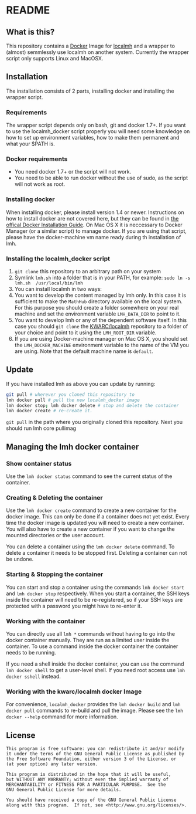 # README

## What is this?

This repository contains a [Docker](https://www.docker.com/) Image for [localmh](https://github.com/KWARC/localmh) and a wrapper to (almost) semmlessly use localmh on another system. Currently the wrapper script only supports Linux and MacOSX.

## Installation

The installation consists of 2 parts, installing docker and installing the wrapper script.

### Requirements

The wrapper script depends only on bash, git and docker 1.7+. If you want to use the localmh_docker script properly you will need some knowledge on how to set up environment variables, how to make them permanent and what your $PATH is.

### Docker requirements
* You need docker 1.7+ or the script will not work.
* You need to be able to run docker without the use of sudo, as the script will not work as root.

### Installing docker

When installing docker, please install version 1.4 or newer. Instructions on how to install docker are not covered here, but they can be found in [the offical Docker Installation Guide](https://docs.docker.com/installation/). On Mac OS X it is neccessary to Docker Manager (or a similar script) to manage docker. If you are using that script, please have the docker-machine vm name ready during th installation of lmh.

### Installing the localmh_docker script

1. ```git clone``` this repository to an arbitrary path on your system
2. Symlink ```lmh.sh``` into a folder that is in your PATH, for example: ```sudo ln -s lmh.sh  /usr/local/bin/lmh```
3. You can install localmh in two ways:
  1. You want to develop the content managed by lmh only. In this case it is sufficient to make the ```MathHub``` directory available on the local system. For this purpose you should create a folder somewhere on your real machine and set the environment variable ```LMH_DATA_DIR``` to point to it.
  2. You want to develop lmh or any of the dependent software itself. In this case you should ```git clone``` the [KWARC/localmh](https://github.com/KWARC/localmh) repository to a folder of your choice and point to it using the ```LMH_ROOT_DIR``` variable.
4. If you are using Docker-machine manager on Mac OS X, you should set the ```LMH_DOCKER_MACHINE``` environment variable to the name of the VM you are using. Note that the default machine name is ```default```.

## Update

If you have installed lmh as above you can update by running:

```bash
git pull # wherever you cloned this repository to
lmh docker pull # pull the new localmh_docker image
lmh docker stop; lmh docker delete # stop and delete the container
lmh docker create # re-create it.
```

```git pull``` in the path where you originally cloned this repository. Next you should run lmh core pullimag

## Managing the lmh docker container

### Show container status

Use the ```lmh docker status``` command to see the current status of the container.

### Creating & Deleting the container

Use the ```lmh docker create``` command to create a new container for the docker image. This can only be done if a container does not yet exist. Every time the docker image is updated you will need to create a new container. You will also have to create a new container if you want to change the mounted directories or the user account.

You can delete a container using the ```lmh docker delete``` command. To delete a container it needs to be stopped first. Deleting a container can not be undone.

### Starting & Stopping the container

You can start and stop a container using the commands ```lmh docker start``` and ```lmh docker stop``` respectively. When you start a container, the SSH keys inside the container will need to be re-registered, so if your SSH keys are protected with a password you might have to re-enter it.

### Working with the container
You can directly use all ```lmh *``` commands without having to go into the docker container manually. They are run as a limited user inside the container. To use a command inside the docker container the container needs to be running.

If you need a shell inside the docker container, you can use the command ```lmh docker shell``` to get a user-level shell. If you need root access use ```lmh docker sshell``` instead.

### Working with the kwarc/localmh docker Image
For convenience, ```localmh_docker``` provides the ```lmh docker build``` and ```lmh docker pull``` commands to re-build and pull the image. Please see the ```lmh docker --help``` command for more information.

## License

    This program is free software: you can redistribute it and/or modify
    it under the terms of the GNU General Public License as published by
    the Free Software Foundation, either version 3 of the License, or
    (at your option) any later version.

    This program is distributed in the hope that it will be useful,
    but WITHOUT ANY WARRANTY; without even the implied warranty of
    MERCHANTABILITY or FITNESS FOR A PARTICULAR PURPOSE.  See the
    GNU General Public License for more details.

    You should have received a copy of the GNU General Public License
    along with this program.  If not, see <http://www.gnu.org/licenses/>.
